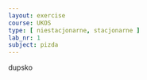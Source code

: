```yaml
---
layout: exercise
course: UKOS
type: [ niestacjonarne, stacjonarne ]
lab_nr: 1
subject: pizda
---
```

dupsko
